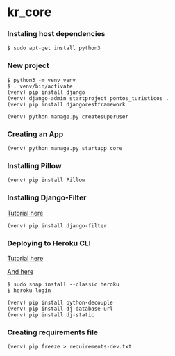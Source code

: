 # kr_core

### Instaling host dependencies
    $ sudo apt-get install python3
    

### New project
    $ python3 -m venv venv
    $ . venv/bin/activate
    (venv) pip install django
    (venv) django-admin startproject pontos_turisticos .
    (venv) pip install djangorestframework
    
    (venv) python manage.py createsuperuser
    
### Creating an App
    (venv) python manage.py startapp core
    
### Installing Pillow
    (venv) pip install Pillow
    
### Installing Django-Filter
[Tutorial here](https://www.django-rest-framework.org/api-guide/filtering/)
    
    (venv) pip install django-filter
    
### Deploying to Heroku CLI

[Tutorial here](https://devcenter.heroku.com/articles/heroku-cli)

[And here](https://devcenter.heroku.com/articles/heroku-cli)
    
    $ sudo snap install --classic heroku
    $ heroku login
    
    (venv) pip install python-decouple
    (venv) pip install dj-database-url
    (venv) pip install dj-static
    
### Creating requirements file

    (venv) pip freeze > requirements-dev.txt
